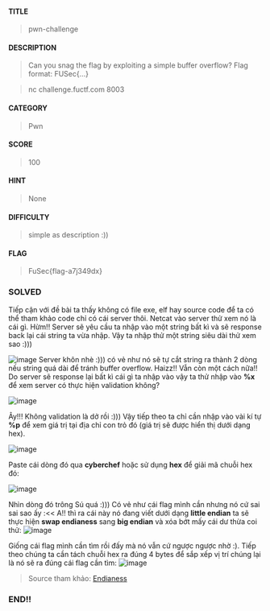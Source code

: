 #### TITLE
>pwn-challenge
#### DESCRIPTION
> Can you snag the flag by exploiting a simple buffer overflow? Flag format: FUSec{...}

>nc challenge.fuctf.com 8003
#### CATEGORY
>Pwn
#### SCORE
>100
#### HINT
>None
#### DIFFICULTY
>simple as description :))
#### FLAG
>FuSec{flag-a7j349dx}
### SOLVED
Tiếp cận với đề bài ta thấy không có file exe, elf hay source code để ta có thể tham khảo code chỉ có cái server thôi. Netcat vào server thử xem nó là cái gì. Hừm!! Server sẽ yêu cầu ta nhập vào một string bất kì và sẽ response back lại cái string ta vừa nhập. Vậy ta nhập thử một string siêu dài thử xem sao :)))

![image](https://github.com/uS3rR00t05/2024/assets/165979681/f315aec0-e5a9-492b-bd7e-a52d1df3e962)
Server khôn nhè :))) có vẻ như nó sẽ tự cắt string ra thành 2 dòng nếu string quá dài để tránh buffer overflow. Haizz!! Vẫn còn một cách nữa!! Do server sẽ response lại bất kì cái gì ta nhập vào vậy ta thử nhập vào __%x__ để xem server có thực hiện validation không?

![image](https://github.com/uS3rR00t05/2024/assets/165979681/06837fcc-0afa-4138-a47f-e8732a779e1b)

Ây!!! Không validation là dở rồi :))) Vậy tiếp theo ta chỉ cần nhập vào vài kí tự __%p__ để xem giá trị tại địa chỉ con trỏ đó (giá trị sẽ được hiển thị dưới dạng hex).

![image](https://github.com/uS3rR00t05/2024/assets/165979681/870bd604-713b-4697-ba18-831043c8f41b)

Paste cái dòng đó qua __cyberchef__ hoặc sử dụng __hex__ để giải mã chuỗi hex đó:

![image](https://github.com/uS3rR00t05/2024/assets/165979681/ae81e833-2849-4451-9a9e-7c1a2747827e)

Nhìn dòng đó trông Sú quá :))) Có vẻ như cái flag mình cần nhưng nó cứ sai sai sao ấy :<< A!! thì ra cái này nó đang viết dưới dạng __little endian__ ta sẽ thực hiện __swap endianess__ sang __big endian__ và xóa bớt mấy cái dư thừa coi thử:
![image](https://github.com/uS3rR00t05/2024/assets/165979681/80faf8a6-ab9e-4978-8208-8e037d372dff)

Giống cái flag mình cần tìm rồi đấy mà nó vẫn cứ ngược ngược nhờ :). Tiếp theo chúng ta cần tách chuỗi hex ra đúng 4 bytes để sắp xếp vị trí chúng lại là nó sẽ ra đúng cái flag cần tìm:
![image](https://github.com/uS3rR00t05/2024/assets/165979681/815b10ef-06d5-44d5-a8c3-1ff5fcd67b04)

>Source tham khảo: [Endianess](https://www.youtube.com/watch?v=LxvFb63OOs8&t=7s) 

### END!!


